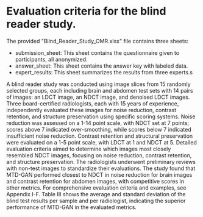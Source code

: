 # Evaluation criteria for the blind reader study. <Newest Version>

The provided "Blind_Reader_Study_OMR.xlsx" file contains three sheets:
+ submission_sheet: This sheet contains the questionnaire given to participants, all anonymized.
+ answer_sheet: This sheet contains the answer key with labeled data.
+ expert_results: This sheet summarizes the results from three experts.s


A blind reader study was conducted using image slices from 15 randomly selected groups, each including brain and abdomen test sets with 14 pairs of images: an LDCT image, an NDCT image, and denoised LDCT images. Three board-certified radiologists, each with 15 years of experience, independently evaluated these images for noise reduction, contrast retention, and structure preservation using specific scoring systems. Noise reduction was assessed on a 1-14 point scale, with NDCT set at 7 points; scores above 7 indicated over-smoothing, while scores below 7 indicated insufficient noise reduction. Contrast retention and structural preservation were evaluated on a 1-5 point scale, with LDCT at 1 and NDCT at 5. Detailed evaluation criteria aimed to determine which images most closely resembled NDCT images, focusing on noise reduction, contrast retention, and structure preservation. The radiologists underwent preliminary reviews with non-test images to standardize their evaluations. The study found that MTD-GAN performed closest to NDCT in noise reduction for brain images and contrast retention for abdomen images, with competitive scores in other metrics. For comprehensive evaluation criteria and examples, see Appendix I-F. Table III shows the average and standard deviation of the blind test results per sample and per radiologist, indicating the superior performance of MTD-GAN in the evaluated metrics.

